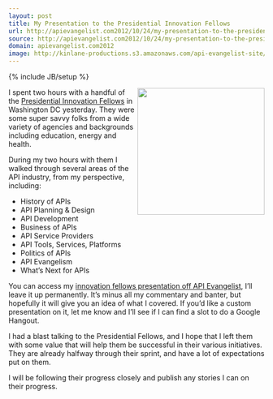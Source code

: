```yaml
---
layout: post
title: My Presentation to the Presidential Innovation Fellows
url: http://apievangelist.com2012/10/24/my-presentation-to-the-presidential-innovation-fellows/
source: http://apievangelist.com2012/10/24/my-presentation-to-the-presidential-innovation-fellows/
domain: apievangelist.com2012
image: http://kinlane-productions.s3.amazonaws.com/api-evangelist-site/blog/PresidentialInnovationFellows.jpeg
---
```

{% include JB/setup %}<p>
     <img src="https://s3.amazonaws.com/kinlane-productions/api-evangelist/federal-government/innovation-fellows/PresidentialInnovationFellows.jpeg"  width="250" align="right" />
</p>
<p>
     I spent two hours with a handful of the <a href="http://www.whitehouse.gov/innovationfellows">Presidential Innovation Fellows</a> in Washington DC yesterday. They were some super savvy folks from a wide variety of agencies and backgrounds including education, energy and health.
</p>
<p>
     During my two hours with them I walked through several areas of the API industry, from my perspective, including:
</p>
<ul>
     <li>History of APIs
     </li>
     <li>API Planning &amp; Design
     </li>
     <li>API Development
     </li>
     <li>Business of APIs
     </li>
     <li>API Service Providers
     </li>
     <li>API Tools, Services, Platforms
     </li>
     <li>Politics of APIs
     </li>
     <li>API Evangelism
     </li>
     <li>What’s Next for APIs
     </li>
</ul>
<p>
     You can access my <a href="/federal-digital-strategy/innovation-fellows/">innovation fellows presentation off API Evangelist</a>, I’ll leave it up permanently. It’s minus all my commentary and banter, but hopefully it will give you an idea of what I covered. If you’d like a custom presentation on it, let me know and I’ll see if I can find a slot to do a Google Hangout.
</p>
<p>
     I had a blast talking to the Presidential Fellows, and I hope that I left them with some value that will help them be successful in their various initiatives. They are already halfway through their sprint, and have a lot of expectations put on them.
</p>
<p>
     I will be following their progress closely and publish any stories I can on their progress.
</p>
